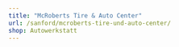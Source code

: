 ```yaml
---
title: "McRoberts Tire & Auto Center"
url: /sanford/mcroberts-tire-und-auto-center/
shop: Autowerkstatt
---
```

